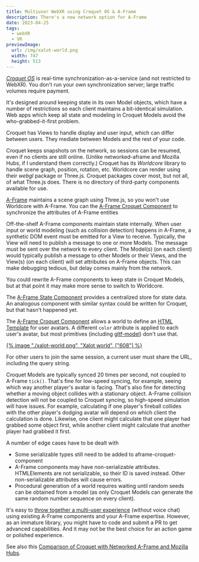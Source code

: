 ```yaml
---
title: Multiuser WebXR using Croquet OS & A-Frame
description: There's a new network option for A-Frame
date: 2023-04-25
tags:
  - webXR
  - VR
previewImage:
  url: /img/xalot-world.png
  width: 747
  height: 513
---
```

[_Croquet OS_] is real-time synchronization-as-a-service (and not restricted to WebXR). You don't run your own synchronization server; large traffic volumes require payment.

[_Croquet OS_]: https://croquet.io/croquet-os/

It's designed around keeping state in its own Model objects, which have a number of restrictions so each client maintains a bit-identical simulation.
Web apps which keep all state and modeling in Croquet Models avoid the who-grabbed-it-first problem.

Croquet has Views to handle display and user input, which can differ between users. They mediate between Models and the rest of your code.

Croquet keeps snapshots on the network, so sessions can be resumed, even if no clients are still online. (Unlike networked-aframe and Mozilla Hubs, if I understand them correctly.)
Croquet has its _Worldcore_ library to handle scene graph, position, rotation, etc. Worldcore can render using their _webgl_ package or Three.js. Croquet packages cover most, but not all, of what Three.js does. There is no directory of third-party components available for use.

[A-Frame] maintains a scene graph using Three.js, so you won't use Worldcore with A-Frame. You can the [A-Frame Croquet Component] to synchronize the attributes of A-Frame entities

[A-Frame]: https://aframe.io/
[A-Frame Croquet Component]: https://github.com/NikolaySuslov/aframe-croquet-component

Off-the-shelf A-Frame components maintain state internally. When user input or world modeling (such as collision detection) happens in A-Frame, a synthetic DOM event must be emitted for a View to receive. Typically, the View will need to publish a message to one or more Models. The message must be sent over the network to every client. The Model(s) (on each client) would typically publish a message to other Models or their Views, and the View(s) (on each client) will set attributes on A-Frame objects. This can make debugging tedious, but delay comes mainly from the network.

You could rewrite A-Frame components to keep state in Croquet Models, but at that point it may make more sense to switch to Worldcore.

The [A-Frame State Component] provides a centralized store for state data. An analogous component with similar syntax could be written for Croquet, but that hasn't happened yet.

[A-Frame State Component]: https://www.npmjs.com/package/aframe-state-component

The [A-Frame Croquet Component] allows a world to define an [HTML Template] for user avatars. A different `color` attribute is applied to each user's avatar, but most primitives (including [gltf-model]) don't use that.

[HTML Template]: https://developer.mozilla.org/en-US/docs/Web/HTML/Element/template
[gltf-model]: https://aframe.io/docs/1.4.0/components/gltf-model.html

[{% image "./xalot-world.png", "Xalot world", ["608"] %}](https://xalot.surge.sh/ "Xalot world")

For other users to join the same session, a current user must share the URL, including the query string.

Croquet Models are typically synced 20 times per second, not coupled to A-Frame `tick()`. That's fine for low-speed syncing, for example, seeing which way another player's avatar is facing. That's also fine for detecting whether a moving object collides with a stationary object. A-Frame collision detection will not be coupled to Croquet syncing, so high-speed simulation will have issues. For example, calculating if one player's fireball collides with the other player's dodging avatar will depend on which client the calculation is done. Likewise, one client might calculate that one player had grabbed some object first, while another client might calculate that another player had grabbed it first.

A number of edge cases have to be dealt with
* Some serializable types still need to be added to aframe-croquet-component
* A-Frame components may have non-serializable attributes. HTMLElements are not serializable, so their ID is saved instead. Other non-serializable attributes will cause errors.
* Procedural generation of a world requires waiting until random seeds can be obtained from a model (as only Croquet Models can generate the same random number sequence on every client).

It's easy to [throw together a multi-user experience][share entities] (without voice chat) using existing A-Frame components and your A-Frame expertise. However, as an immature library, you might have to code and submit a PR to get advanced capabilities. And it may not be the best choice for an action game or polished experience.

[share entities]: https://github.com/NikolaySuslov/aframe-croquet-component#how-to-share-an-entity-in-an-a-frame-scene-with-other-users

See also this [Comparison of Croquet with Networked A-Frame and Mozilla Hubs](https://aframe.wiki/en/#!pages/multiuser.md#Comparison_Table).

